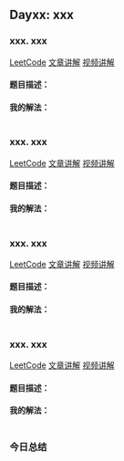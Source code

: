## Dayxx: xxx

### xxx. xxx
[LeetCode]()  [文章讲解]()  [视频讲解]()

#### 题目描述：



#### 我的解法：

```C++

```

### xxx. xxx
[LeetCode]()  [文章讲解]()  [视频讲解]()

#### 题目描述：



#### 我的解法：

```C++

```

### xxx. xxx
[LeetCode]()  [文章讲解]()  [视频讲解]()

#### 题目描述：



#### 我的解法：

```C++

```

### xxx. xxx
[LeetCode]()  [文章讲解]()  [视频讲解]()

#### 题目描述：



#### 我的解法：

```C++

```

### 今日总结

